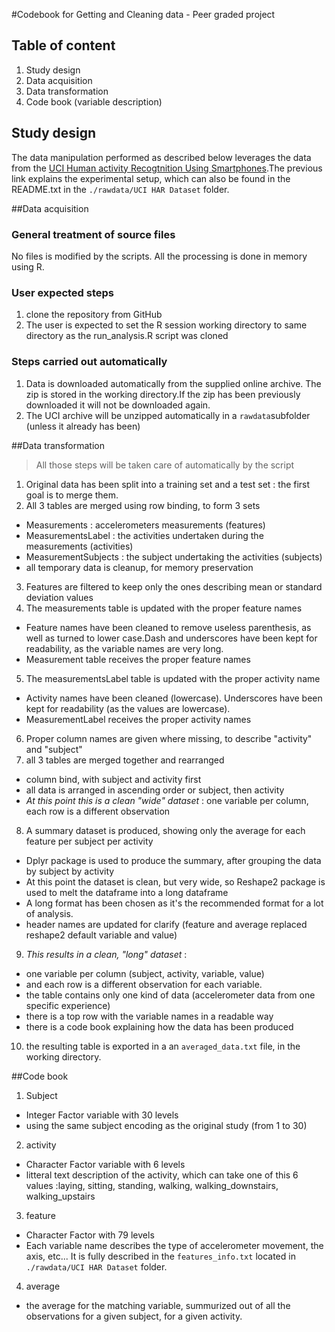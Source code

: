 #Codebook for Getting and Cleaning data - Peer graded project

## Table of content
1. Study design
2. Data acquisition
3. Data transformation
4. Code book (variable description)

## Study design
The data manipulation performed as described below leverages the data from the [UCI Human activity Recogtnition Using Smartphones](http://archive.ics.uci.edu/ml/datasets/Human+Activity+Recognition+Using+Smartphones).The previous link explains the experimental setup, which can also be found in the README.txt in the `./rawdata/UCI HAR Dataset` folder.

##Data acquisition
### General treatment of source files
No files is modified by the scripts. All the processing is done in memory using R.
### User expected steps
1. clone the repository from GitHub
2. The user is expected to set the R session working directory to same directory as the run_analysis.R script was cloned

### Steps carried out automatically
1. Data is downloaded automatically from the supplied online archive. The zip is stored in the working directory.If the zip has been previously downloaded it will not be downloaded again.
2. The UCI archive will be unzipped automatically in a `rawdata`subfolder (unless it already has been)

##Data transformation
> All those steps will be taken care of automatically by the script

1. Original data has been split into a training set and a test set : the first goal is to merge them.
2. All 3 tables are merged using row binding, to form 3 sets
  * Measurements : accelerometers measurements (features)
  * MeasurementsLabel : the activities undertaken during the measurements (activities)
  * MeasurementSubjects : the subject undertaking the activities (subjects)
  * all temporary data is cleanup, for memory preservation
3. Features are filtered to keep only the ones describing mean or standard deviation values
4. The measurements table is updated with the proper feature names
  * Feature names have been cleaned to remove useless parenthesis, as well as turned to lower case.Dash and underscores have been kept for readability, as the variable names are very long.
  * Measurement table receives the proper feature names
5. The measurementsLabel table is updated with the proper activity name
  * Activity names have been cleaned (lowercase). Underscores have been kept for readability (as the values are lowercase).
  * MeasurementLabel receives the proper activity names
6. Proper column names are given where missing, to describe "activity" and "subject"
7. all 3 tables are merged together and rearranged
  * column bind, with subject and activity first
  * all data is arranged in ascending order or subject, then activity
  * *At this point this is a clean "wide" dataset* : one variable per column, each row is a different observation
8. A summary dataset is produced, showing only the average for each feature per subject per activity
  * Dplyr package is used to produce the summary, after grouping the data by subject by activity
  * At this point the dataset is clean, but very wide, so Reshape2 package is used to melt the dataframe into a long dataframe
  * A long format has been chosen as it's the recommended format for a lot of analysis.
  * header names are updated for clarify (feature and average replaced reshape2 default variable and value)
9. *This results in a clean, "long" dataset* : 
  * one variable per column (subject, activity, variable, value)
  * and each row is a different observation for each variable.
  * the table contains only one kind of data (accelerometer data from one specific experience)
  * there is a top row with the variable names in a readable way
  * there is a code book explaining how the data has been produced
  
10. the resulting table is exported in a an `averaged_data.txt` file, in the working directory.


##Code book
1. Subject
  * Integer Factor variable with 30 levels
  * using the same subject encoding as the original study (from 1 to 30)
2. activity
  * Character Factor variable with 6 levels
  * litteral text description of the activity, which can take one of this 6 values :laying, sitting, standing, walking, walking\_downstairs, walking\_upstairs
3. feature
  * Character Factor with 79 levels
  * Each variable name describes the type of accelerometer movement, the axis, etc... It is fully described in the `features_info.txt` located in `./rawdata/UCI HAR Dataset` folder.
4. average
  * the average for the matching variable, summurized out of all the observations for a given subject, for a given activity.
  



